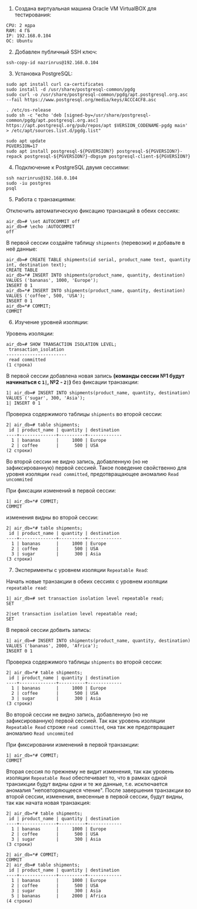 1. Создана виртуальная машина Oracle VM VirtualBOX для тестирования:
```
CPU: 2 ядра 
RAM: 4 ГБ
IP: 192.168.0.104
ОС: Ubuntu
```
2. Добавлен публичный SSH ключ:
```
ssh-copy-id nazrinrus@192.168.0.104
```
3. Установка PostgreSQL:
```
sudo apt install curl ca-certificates
sudo install -d /usr/share/postgresql-common/pgdg
sudo curl -o /usr/share/postgresql-common/pgdg/apt.postgresql.org.asc --fail https://www.postgresql.org/media/keys/ACCC4CF8.asc

. /etc/os-release
sudo sh -c "echo 'deb [signed-by=/usr/share/postgresql-common/pgdg/apt.postgresql.org.asc] https://apt.postgresql.org/pub/repos/apt $VERSION_CODENAME-pgdg main' > /etc/apt/sources.list.d/pgdg.list"

sudo apt update
PGVERSION=17
sudo apt install postgresql-${PGVERSION?} postgresql-${PGVERSION?}-repack postgresql-${PGVERSION?}-dbgsym postgresql-client-${PGVERSION?}
```
4. Подключение к PostgreSQL двумя сессиями:
```
ssh nazrinrus@192.168.0.104
sudo -iu postgres
psql
```
5. Работа с транзакциями:

Отключить автоматическую фиксацию транзакций в обеих сессиях:
```
air_db=# \set AUTOCOMMIT off
air_db=# \echo :AUTOCOMMIT
off
```
В первой сессии создайте таблицу `shipments` (перевозки) и добавьте в неё данные:
```
air_db=# CREATE TABLE shipments(id serial, product_name text, quantity int, destination text);
CREATE TABLE
air_db=*# INSERT INTO shipments(product_name, quantity, destination) VALUES ('bananas', 1000, 'Europe');
INSERT 0 1
air_db=*# INSERT INTO shipments(product_name, quantity, destination) VALUES ('coffee', 500, 'USA');
INSERT 0 1
air_db=*# COMMIT;
COMMIT
```
6. Изучение уровней изоляции:

Уровень изоляции:
```
air_db=# SHOW TRANSACTION ISOLATION LEVEL;
 transaction_isolation 
-----------------------
 read committed
(1 строка)
```
В первой сессии добавлена новая запись **(команды сессии №1 будут начинаться с `1|`, №2 - `2|`)** без фиксации транзакции:
```
1| air_db=# INSERT INTO shipments(product_name, quantity, destination) VALUES ('sugar', 300, 'Asia');
1| INSERT 0 1
```
Проверка содержимого таблицы `shipments` во второй сессии:
```
2| air_db=# table shipments;
 id | product_name | quantity | destination 
----+--------------+----------+-------------
  1 | bananas      |     1000 | Europe
  2 | coffee       |      500 | USA
(2 строки)
```
Во второй сессии не видно запись, добавленную (но не зафиксированную) первой сессией. Такое поведение свойственно для уровня 
изоляции `read committed`, предотвращающее аномалию `Read uncommited`

При фиксации изменений в первой сессии:
```
1| air_db=*# COMMIT;
COMMIT
```
изменения видны во второй сессии:
```
2| air_db=*# table shipments;
 id | product_name | quantity | destination 
----+--------------+----------+-------------
  1 | bananas      |     1000 | Europe
  2 | coffee       |      500 | USA
  3 | sugar        |      300 | Asia
(3 строки)
```
7. Эксперименты с уровнем изоляции `Repeatable Read`:

Начать новые транзакции в обеих сессиях с уровнем изоляции `repeatable read`:
```
1| air_db=# set transaction isolation level repeatable read;
SET

2|set transaction isolation level repeatable read;
SET
```
В первой сессии добвить запись:
```
1| air_db=# INSERT INTO shipments(product_name, quantity, destination) VALUES ('bananas', 2000, 'Africa');
INSERT 0 1
```
Проверка содержимого таблицы `shipments` во второй сессии:
```
2| air_db=*# table shipments;
 id | product_name | quantity | destination 
----+--------------+----------+-------------
  1 | bananas      |     1000 | Europe
  2 | coffee       |      500 | USA
  3 | sugar        |      300 | Asia
(3 строки)
```
Во второй сессии не видно запись, добавленную (но не зафиксированную) первой сессией. Так как уровень изоляции `Repeatable Read` 
строже `read committed`, она так же предотвращает аномалию `Read uncommited`

При фиксировании изменений в первой транзакции:
```
1| air_db=*# COMMIT;
COMMIT
```
Вторая сессия по прежнему не видит изменения, так как уровень изоляции `Repeatable Read` обеспечивает то, что в рамках одной 
транзикции будут видны одни и те же данные, т.е. исключается аномалия "неповторяющееся чтение". После завершения транзакции 
во второй сессии, изменения, внесенные в первой сессии, будут видны, так как начата новая транзакция:
```
2| air_db=*# table shipments;
 id | product_name | quantity | destination 
----+--------------+----------+-------------
  1 | bananas      |     1000 | Europe
  2 | coffee       |      500 | USA
  3 | sugar        |      300 | Asia
(3 строки)

2| air_db=*# COMMIT;
COMMIT
2| air_db=# table shipments;
 id | product_name | quantity | destination 
----+--------------+----------+-------------
  1 | bananas      |     1000 | Europe
  2 | coffee       |      500 | USA
  3 | sugar        |      300 | Asia
  5 | bananas      |     2000 | Africa
(4 строки)
```
